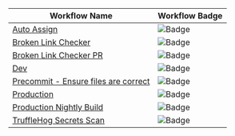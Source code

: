 | Workflow Name                                                                                                                                   | Workflow Badge                                                                                                                           |
|-------------------------------------------------------------------------------------------------------------------------------------------------|------------------------------------------------------------------------------------------------------------------------------------------|
| [Auto Assign](https://github.com/userbradley/documentation.breadnet.co.uk/blob/main/.github/workflows/auto-assign.yaml)                         | ![Badge](https://github.com/userbradley/documentation.breadnet.co.uk/workflows/Auto%20Assign/badge.svg)                                  |
| [Broken Link Checker](https://github.com/userbradley/documentation.breadnet.co.uk/blob/main/.github/workflows/broken-link-checker.yaml)         | ![Badge](https://github.com/userbradley/documentation.breadnet.co.uk/workflows/Broken%20Link%20Checker/badge.svg)                        |
| [Broken Link Checker PR](https://github.com/userbradley/documentation.breadnet.co.uk/blob/main/.github/workflows/broken-link-checker-pr.yaml)   | ![Badge](https://github.com/userbradley/documentation.breadnet.co.uk/workflows/Broken%20Link%20Checker%20PR/badge.svg)                   |
| [Dev](https://github.com/userbradley/documentation.breadnet.co.uk/blob/main/.github/workflows/dev.yaml)                                         | ![Badge](https://github.com/userbradley/documentation.breadnet.co.uk/workflows/Dev/badge.svg)                                            |
| [Precommit - Ensure files are correct](https://github.com/userbradley/documentation.breadnet.co.uk/blob/main/.github/workflows/pre-commit.yaml) | ![Badge](https://github.com/userbradley/documentation.breadnet.co.uk/workflows/Precommit%20-%20Ensure%20files%20are%20correct/badge.svg) |
| [Production](https://github.com/userbradley/documentation.breadnet.co.uk/blob/main/.github/workflows/prod.yaml)                                 | ![Badge](https://github.com/userbradley/documentation.breadnet.co.uk/workflows/Production/badge.svg)                                     |
| [Production Nightly Build](https://github.com/userbradley/documentation.breadnet.co.uk/blob/main/.github/workflows/nightly-prod.yaml)           | ![Badge](https://github.com/userbradley/documentation.breadnet.co.uk/workflows/Production%20Nightly%20Build/badge.svg)                   |
| [TruffleHog Secrets Scan](https://github.com/userbradley/documentation.breadnet.co.uk/blob/main/.github/workflows/truffle-hog.yaml)             | ![Badge](https://github.com/userbradley/documentation.breadnet.co.uk/workflows/TruffleHog%20Secrets%20Scan/badge.svg)                    |
